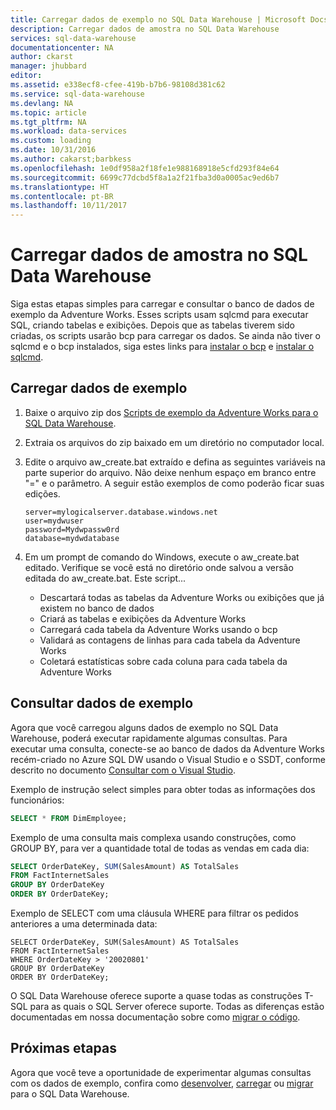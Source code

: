 ```yaml
---
title: Carregar dados de exemplo no SQL Data Warehouse | Microsoft Docs
description: Carregar dados de amostra no SQL Data Warehouse
services: sql-data-warehouse
documentationcenter: NA
author: ckarst
manager: jhubbard
editor: 
ms.assetid: e338ecf8-cfee-419b-b7b6-98108d381c62
ms.service: sql-data-warehouse
ms.devlang: NA
ms.topic: article
ms.tgt_pltfrm: NA
ms.workload: data-services
ms.custom: loading
ms.date: 10/31/2016
ms.author: cakarst;barbkess
ms.openlocfilehash: 1e0df958a2f18fe1e988168918e5cfd293f84e64
ms.sourcegitcommit: 6699c77dcbd5f8a1a2f21fba3d0a0005ac9ed6b7
ms.translationtype: HT
ms.contentlocale: pt-BR
ms.lasthandoff: 10/11/2017
---
```

# <a name="load-sample-data-into-sql-data-warehouse"></a>Carregar dados de amostra no SQL Data Warehouse
Siga estas etapas simples para carregar e consultar o banco de dados de exemplo da Adventure Works. Esses scripts usam sqlcmd para executar SQL, criando tabelas e exibições. Depois que as tabelas tiverem sido criadas, os scripts usarão bcp para carregar os dados.  Se ainda não tiver o sqlcmd e o bcp instalados, siga estes links para [instalar o bcp][install bcp] e [instalar o sqlcmd][install sqlcmd].

## <a name="load-sample-data"></a>Carregar dados de exemplo
1. Baixe o arquivo zip dos [Scripts de exemplo da Adventure Works para o SQL Data Warehouse][Adventure Works Sample Scripts for SQL Data Warehouse].
2. Extraia os arquivos do zip baixado em um diretório no computador local.
3. Edite o arquivo aw_create.bat extraído e defina as seguintes variáveis na parte superior do arquivo.  Não deixe nenhum espaço em branco entre "=" e o parâmetro.  A seguir estão exemplos de como poderão ficar suas edições.
   
    ```
    server=mylogicalserver.database.windows.net
    user=mydwuser
    password=Mydwpassw0rd
    database=mydwdatabase
    ```
4. Em um prompt de comando do Windows, execute o aw_create.bat editado.  Verifique se você está no diretório onde salvou a versão editada do aw_create.bat.
   Este script...
   
   * Descartará todas as tabelas da Adventure Works ou exibições que já existem no banco de dados
   * Criará as tabelas e exibições da Adventure Works
   * Carregará cada tabela da Adventure Works usando o bcp
   * Validará as contagens de linhas para cada tabela da Adventure Works
   * Coletará estatísticas sobre cada coluna para cada tabela da Adventure Works

## <a name="query-sample-data"></a>Consultar dados de exemplo
Agora que você carregou alguns dados de exemplo no SQL Data Warehouse, poderá executar rapidamente algumas consultas.  Para executar uma consulta, conecte-se ao banco de dados da Adventure Works recém-criado no Azure SQL DW usando o Visual Studio e o SSDT, conforme descrito no documento [Consultar com o Visual Studio][query with Visual Studio].

Exemplo de instrução select simples para obter todas as informações dos funcionários:

```sql
SELECT * FROM DimEmployee;
```

Exemplo de uma consulta mais complexa usando construções, como GROUP BY, para ver a quantidade total de todas as vendas em cada dia:

```sql
SELECT OrderDateKey, SUM(SalesAmount) AS TotalSales
FROM FactInternetSales
GROUP BY OrderDateKey
ORDER BY OrderDateKey;
```

Exemplo de SELECT com uma cláusula WHERE para filtrar os pedidos anteriores a uma determinada data:

```
SELECT OrderDateKey, SUM(SalesAmount) AS TotalSales
FROM FactInternetSales
WHERE OrderDateKey > '20020801'
GROUP BY OrderDateKey
ORDER BY OrderDateKey;
```

O SQL Data Warehouse oferece suporte a quase todas as construções T-SQL para as quais o SQL Server oferece suporte.  Todas as diferenças estão documentadas em nossa documentação sobre como [migrar o código][migrate code].

## <a name="next-steps"></a>Próximas etapas
Agora que você teve a oportunidade de experimentar algumas consultas com os dados de exemplo, confira como [desenvolver][develop], [carregar][load] ou [migrar][migrate] para o SQL Data Warehouse.

<!--Image references-->

<!--Article references-->
[migrate]: sql-data-warehouse-overview-migrate.md
[develop]: sql-data-warehouse-overview-develop.md
[load]: sql-data-warehouse-overview-load.md
[query with Visual Studio]: sql-data-warehouse-query-visual-studio.md
[migrate code]: sql-data-warehouse-migrate-code.md
[install bcp]: sql-data-warehouse-load-with-bcp.md
[install sqlcmd]: sql-data-warehouse-get-started-connect-sqlcmd.md

<!--Other Web references-->
[Adventure Works Sample Scripts for SQL Data Warehouse]: https://migrhoststorage.blob.core.windows.net/sqldwsample/AdventureWorksSQLDW2012.zip
